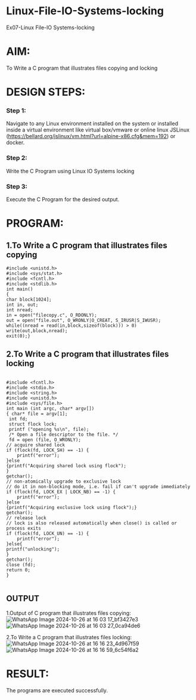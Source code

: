 # Linux-File-IO-Systems-locking
Ex07-Linux File-IO Systems-locking
# AIM:
To Write a C program that illustrates files copying and locking

# DESIGN STEPS:

### Step 1:

Navigate to any Linux environment installed on the system or installed inside a virtual environment like virtual box/vmware or online linux JSLinux (https://bellard.org/jslinux/vm.html?url=alpine-x86.cfg&mem=192) or docker.

### Step 2:

Write the C Program using Linux IO Systems locking

### Step 3:

Execute the C Program for the desired output. 

# PROGRAM:

## 1.To Write a C program that illustrates files copying 
```
#include <unistd.h>
#include <sys/stat.h>
#include <fcntl.h>
#include <stdlib.h>
int main()
{
char block[1024];
int in, out;
int nread;
in = open("filecopy.c", O_RDONLY);
out = open("file.out", O_WRONLY|O_CREAT, S_IRUSR|S_IWUSR);
while((nread = read(in,block,sizeof(block))) > 0)
write(out,block,nread);
exit(0);}
```






## 2.To Write a C program that illustrates files locking
```

#include <fcntl.h>
#include <stdio.h>
#include <string.h>
#include <unistd.h>
#include <sys/file.h>
int main (int argc, char* argv[])
{ char* file = argv[1];
 int fd;
 struct flock lock;
 printf ("opening %s\n", file);
 /* Open a file descriptor to the file. */
 fd = open (file, O_WRONLY);
// acquire shared lock
if (flock(fd, LOCK_SH) == -1) {
    printf("error");
}else
{printf("Acquiring shared lock using flock");
}
getchar();
// non-atomically upgrade to exclusive lock
// do it in non-blocking mode, i.e. fail if can't upgrade immediately
if (flock(fd, LOCK_EX | LOCK_NB) == -1) {
    printf("error");
}else
{printf("Acquiring exclusive lock using flock");}
getchar();
// release lock
// lock is also released automatically when close() is called or process exits
if (flock(fd, LOCK_UN) == -1) {
    printf("error");
}else{
printf("unlocking");
}
getchar();
close (fd);
return 0;
}


```



## OUTPUT

1.Output of C program that illustrates files copying:
![WhatsApp Image 2024-10-26 at 16 03 17_bf3427e3](https://github.com/user-attachments/assets/fee1860a-4225-4bed-a486-7262d33f127f)
![WhatsApp Image 2024-10-26 at 16 03 27_0ca94de6](https://github.com/user-attachments/assets/7f08a891-c50d-4355-8831-4d7170d1bdf9)

2.To Write a C program that illustrates files locking:
![WhatsApp Image 2024-10-26 at 16 16 23_4d967f59](https://github.com/user-attachments/assets/88e3fced-66e6-4439-9056-8ef53c0aab25)
![WhatsApp Image 2024-10-26 at 16 16 59_6c54f6a2](https://github.com/user-attachments/assets/d9507101-e2c0-4875-9c27-f42dee644c74)


# RESULT:
The programs are executed successfully.
